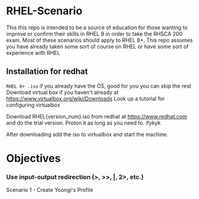 # RHEL-Scenario
This this repo is intended to be a source of education for those wanting to improve or confirm their skills in RHEL 9
in order to take the RHSCA 200 exam.
Most of these scenarios should apply to RHEL 8+.
This repo assumes you have already taken some sort of course on RHEL or have some sort of experience with RHEL

## Installation for redhat
`RHEL 8+ .iso`
if you already have the OS, good for you you can skip the rest
Download virtual box if you haven't already at https://www.virtualbox.org/wiki/Downloads
Look up a tutorial for configuring virtualbox

Download RHEL{version_num}.iso from redhat at https://www.redhat.com
and do the trial version. Proton it as long as you need to. ifykyk

After downloading add the iso to virtualbox and start the machine.

# Objectives
<!--
## Understand and use essential tools
Scenario 1 -
### Access a shell prompt and issue commands with correct syntax
Scenario 1 -
-->

### Use input-output redirection (>, >>, |, 2>, etc.)
Scenario 1 - Create Yoongi's Profile
<!--
### Use grep and regular expressions to analyze text
### Access remote systems using SSH
-->
